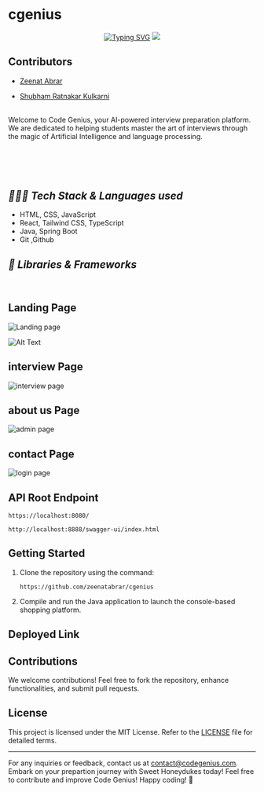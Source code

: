 # cgenius


<p align="center">
 <a href="https://git.io/typing-svg"><img src="https://readme-typing-svg.demolab.com?font=Delicious+Handrawn&weight=100&size=53&pause=1000&color=C3F70C&center=true&vCenter=true&width=605&height=118&lines=CodeGenius" alt="Typing SVG" /></a>
<img src="ui_pages/Code.png"/>
</p>


## Contributors

- [Zeenat Abrar](https://github.com/zeenatabrar)

- [Shubham Ratnakar Kulkarni](https://github.com/Shubham17121999)





<br>
Welcome to Code Genius, your AI-powered interview preparation platform. We are dedicated to helping students master the art of interviews through the magic of Artificial Intelligence and language processing.



### <h2 style="margin-top:100px ;"><i>👨🏻‍💻 Tech Stack & Languages used</i></h2>
- HTML, CSS, JavaScript
- React, Tailwind CSS, TypeScript
- Java, Spring Boot
- Git ,Github




### <h2><i>🚀 Libraries & Frameworks</i></h2>
<a href="" target="blank"><img src="https://img.shields.io/static/v1?style=for-the-badge&message=Spring&color=852100&label=" alt=""/></a>
<a href="" target="blank"><img src="https://img.shields.io/static/v1?style=for-the-badge&message=SpringBoot&color=00d09c&label=" alt="" /></a>





## Landing Page
![Landing page](https://drive.google.com/file/d/1Hkkjs7VOj85EWvvX7ZWgyFldggJb4E-F/view?usp=sharing)

![Alt Text](https://drive.google.com/uc?export=view&id=1Hkkjs7VOj85EWvvX7ZWgyFldggJb4E-F)


## interview Page
![interview page](<readmephoto/Screenshot (215).png>)

## about us Page
![admin page](<readmephoto/Screenshot (216).png>)

## contact Page
![login page](<readmephoto/Screenshot (1955).png>)


## API Root Endpoint

```
https://localhost:8080/
```

```
http://localhost:8888/swagger-ui/index.html
```




## Getting Started

1. Clone the repository using the command:
   ```
   https://github.com/zeenatabrar/cgenius
   ```

2. Compile and run the Java application to launch the console-based shopping platform.

## Deployed Link


## Contributions

We welcome contributions! Feel free to fork the repository, enhance functionalities, and submit pull requests.

## License

This project is licensed under the MIT License. Refer to the [LICENSE](LICENSE) file for detailed terms.

---

For any inquiries or feedback, contact us at [contact@codegenius.com](mailto:contact@codegenius.com). Embark on your prepartion journey with Sweet Honeydukes today!
Feel free to contribute and improve Code Genius! Happy coding! 🚀
